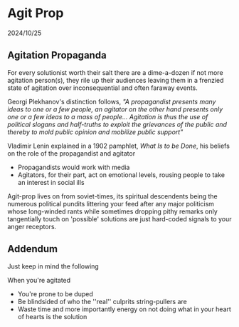 # Agit Prop

2024/10/25

## Agitation Propaganda

For every solutionist worth their salt there are a dime-a-dozen if not more agitation person(s), they rile up their audiences leaving them in a frenzied state of agitation over inconsequential and often faraway events.

Georgi Plekhanov's distinction follows, _"A propagandist presents many ideas to one or a few people, an agitator on the other hand presents only one or a few ideas to a mass of people... Agitation is thus the use of political slogans and half-truths to exploit the grievances of the public and thereby to mold public opinion and mobilize public support"_

Vladimir Lenin explained in a 1902 pamphlet, _What Is to be Done_,  his beliefs on the role of the propagandist and agitator

- Propagandists would work with media
- Agitators, for their part, act on emotional levels, rousing people to take an interest in social ills

Agit-prop lives on from soviet-times, its spiritual descendents being the numerous political pundits littering your feed after any major politicism whose long-winded rants while sometimes dropping pithy remarks only tangentially touch on 'possible' solutions are just hard-coded signals to your anger receptors.

## Addendum

Just keep in mind the following

When you're agitated

- You're prone to be duped
- Be blindsided of who the ''real'' culprits string-pullers are
- Waste time and more importantly energy on not doing what in your heart of hearts is the solution
